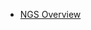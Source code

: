 - [NGS Overview](https://www.thermofisher.com/de/de/home/life-science/cloning/cloning-learning-center/invitrogen-school-of-molecular-biology/next-generation-sequencing/dna-sequencing-preparation-illumina.html)